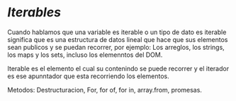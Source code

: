 # *Iterables*

Cuando hablamos que una variable es iterable o un tipo de dato es iterable significa que es una estructura de datos lineal que hace que  sus elementos sean publicos y se puedan recorrer, por ejemplo: Los arreglos, los strings, los maps y  los sets, incluso los elemenntos del  DOM.

Iterable  es el elemento el cual su contenindo se puede recorrer y el iterador es ese apunntador que esta recorriendo los elementos.

Metodos: Destructuracion, For, for of, for in, array.from, promesas.